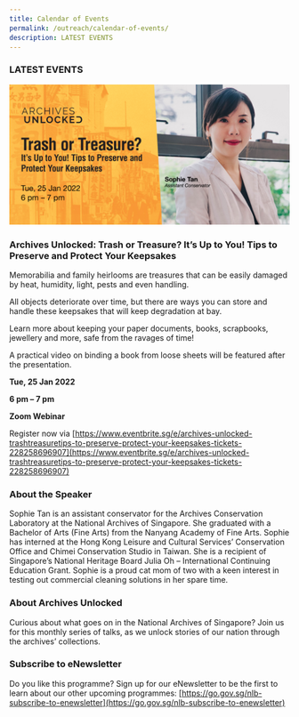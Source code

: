 ```yaml
---
title: Calendar of Events
permalink: /outreach/calendar-of-events/
description: LATEST EVENTS
---
```

### LATEST EVENTS

![Alt text for image on Isomer site](/images/AU%20eventbrite%2025%20Jan%202022.jpg)

### Archives Unlocked: Trash or Treasure? It’s Up to You! Tips to Preserve and Protect Your Keepsakes
Memorabilia and family heirlooms are treasures that can be easily damaged by heat, humidity, light, pests and even handling. 

All objects deteriorate over time, but there are ways you can store and handle these keepsakes that will keep degradation at bay.

Learn more about keeping your paper documents, books, scrapbooks, jewellery and more, safe from the ravages of time!

A practical video on binding a book from loose sheets will be featured after the presentation.

**Tue, 25 Jan 2022** 

**6 pm – 7 pm**

**Zoom Webinar**

Register now via [https://www.eventbrite.sg/e/archives-unlocked-trashtreasuretips-to-preserve-protect-your-keepsakes-tickets-228258696907](https://www.eventbrite.sg/e/archives-unlocked-trashtreasuretips-to-preserve-protect-your-keepsakes-tickets-228258696907)

### About the Speaker
Sophie Tan is an assistant conservator for the Archives Conservation Laboratory at the National Archives of Singapore.  She graduated with a Bachelor of Arts (Fine Arts) from the Nanyang Academy of Fine Arts. Sophie has interned at the Hong Kong Leisure and Cultural Services’ Conservation Office and Chimei Conservation Studio in Taiwan. She is a recipient of Singapore’s National Heritage Board Julia Oh – International Continuing Education Grant. Sophie is a proud cat mom of two with a keen interest in testing out commercial cleaning solutions in her spare time.

### About Archives Unlocked
Curious about what goes on in the National Archives of Singapore? Join us for this monthly series of talks, as we unlock stories of our nation through the archives’ collections.

### Subscribe to eNewsletter
Do you like this programme? Sign up for our eNewsletter to be the first to learn about our other upcoming programmes: [https://go.gov.sg/nlb-subscribe-to-enewsletter](https://go.gov.sg/nlb-subscribe-to-enewsletter)